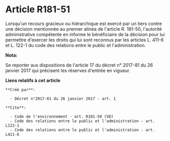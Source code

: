 # Article R181-51

Lorsqu'un recours gracieux ou hiérarchique est exercé par un tiers contre une décision mentionnée au premier alinéa de
l'article R. 181-50, l'autorité administrative compétente en informe le bénéficiaire de la décision pour lui permettre
d'exercer les droits qui lui sont reconnus par les articles L. 411-6 et L. 122-1 du code des relations entre le public et
l'administration.

**Nota:**

Se reporter aux dispositions de l'article 17 du décret n° 2017-81 du 26 janvier 2017 qui précisent les réserves d'entrée en
vigueur.

**Liens relatifs à cet article**

	**Créé par**:

	  - Décret n°2017-81 du 26 janvier 2017 - art. 1

	**Cite**:

	  - Code de l'environnement - art. R181-50 (VD)
	  - Code des relations entre le public et l'administration - art. L122-1
	  - Code des relations entre le public et l'administration - art. L411-6
